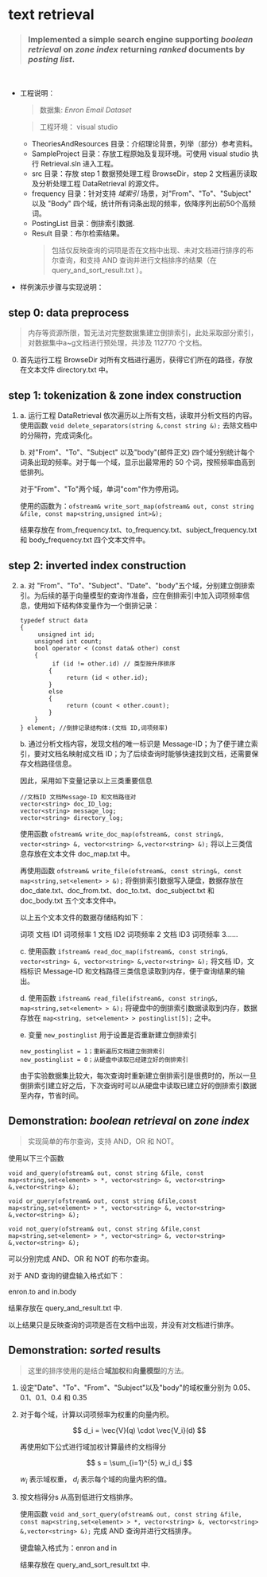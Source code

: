
# text retrieval
>### Implemented a simple search engine supporting *boolean retrieval*  on *zone index* returning *ranked* documents by *posting list*.
<br>


- 工程说明：
    > 数据集: *Enron Email Dataset* 

    > 工程环境： visual studio
  - TheoriesAndResources 目录：介绍理论背景，列举（部分）参考资料。
  - SampleProject 目录：存放工程原始及复现环境。可使用 visual studio 执行 Retrieval.sln 进入工程。
  - src 目录：存放 step 1 数据预处理工程 BrowseDir，step 2 文档遍历读取及分析处理工程 DataRetrieval 的源文件。
  - frequency 目录：针对支持 *域索引* 场景，对"From"、"To"、"Subject" 以及 "Body" 四个域，统计所有词条出现的频率，依降序列出前50个高频词。
  - PostingList 目录：倒排索引数据.
  - Result 目录：布尔检索结果。
    > 包括仅反映查询的词项是否在文档中出现、未对文档进行排序的布尔查询，和支持 AND 查询并进行文档排序的结果（在 query_and_sort_result.txt ）。 

- 样例演示步骤与实现说明：

## step 0: data preprocess
> 内存等资源所限，暂无法对完整数据集建立倒排索引，此处采取部分索引，对数据集中a~g文档进行预处理，共涉及 112770 个文档。

0. 首先运行工程 BrowseDir 对所有文档进行遍历，获得它们所在的路径，存放在文本文件 directory.txt 中。

## step 1: tokenization & zone index construction
1. 
   a. 运行工程 DataRetrieval 依次遍历以上所有文档，读取并分析文档的内容。
   使用函数 ` void delete_separators(string &,const string &); ` 去除文档中的分隔符，完成词条化。 

   b. 对"From"、"To"、"Subject" 以及"body"(邮件正文) 四个域分别统计每个词条出现的频率。对于每一个域，显示出最常用的 50 个词，按照频率由高到低排列。
   
   对于"From"、"To"两个域，单词"com"作为停用词。
   
   使用的函数为：`ofstream& write_sort_map(ofstream& out, const string &file, const map<string,unsigned int>&);`
   
   结果存放在 from_frequency.txt、to_frequency.txt、subject_frequency.txt 和 body_frequency.txt 四个文本文件中。
   
## step 2: inverted index construction
2. 
   a. 对 "From"、"To"、"Subject"、"Date"、"body"五个域，分别建立倒排索引。为后续的基于向量模型的查询作准备，应在倒排索引中加入词项频率信息，使用如下结构体变量作为一个倒排记录：
   ```
   typedef struct data
   {
        unsigned int id;
       unsigned int count;
       bool operator < (const data& other) const
       {
            if (id != other.id) // 类型按升序排序
           {
                return (id < other.id);
           }
           else
           {
                return (count < other.count);
           }
       }
   } element; //倒排记录结构体:(文档 ID,词项频率)
   ```

   b. 通过分析文档内容，发现文档的唯一标识是 Message-ID；为了便于建立索引，要对文档名映射成文档 ID；为了后续查询时能够快速找到文档，还需要保存文档路径信息。
   
   因此，采用如下变量记录以上三类重要信息
   ```
   //文档ID 文档Message-ID 和文档路径对
   vector<string> doc_ID_log;
   vector<string> message_log;
   vector<string> directory_log;
   ```
   使用函数 `ofstream& write_doc_map(ofstream&, const string&, vector<string> &, vector<string> &,vector<string> &);` 将以上三类信息存放在文本文件 doc_map.txt 中。

   再使用函数 `ofstream& write_file(ofstream&, const string&, const map<string,set<element> > &);` 将倒排索引数据写入硬盘，数据存放在 doc_date.txt、doc_from.txt、doc_to.txt、doc_subject.txt 和 doc_body.txt 五个文本文件中。
   
   以上五个文本文件的数据存储结构如下：
   
   词项 文档 ID1 词项频率 1 文档 ID2 词项频率 2 文档 ID3 词项频率 3......

   c. 使用函数 `ifstream& read_doc_map(ifstream&, const string&, vector<string> &, vector<string> &,vector<string> &);` 将文档 ID，文档标识 Message-ID 和文档路径三类信息读取到内存，便于查询结果的输出。
   
   d. 使用函数 `ifstream& read_file(ifstream&, const string&, map<string,set<element> > &);` 将硬盘中的倒排索引数据读取到内存，数据存放在 `map<string, set<element> > postinglist[5];` 之中。

   e. 变量 `new_postinglist` 用于设置是否重新建立倒排索引
   ```
   new_postinglist = 1；重新遍历文档建立倒排索引
   new_postinglist = 0；从硬盘中读取已经建立好的倒排索引
   ```
   由于实验数据集比较大，每次查询时重新建立倒排索引是很费时的，所以一旦倒排索引建立好之后，下次查询时可以从硬盘中读取已建立好的倒排索引数据至内存，节省时间。

## Demonstration: *boolean retrieval*  on *zone index*
> 实现简单的布尔查询，支持 AND，OR 和 NOT。

使用以下三个函数
```
void and_query(ofstream& out, const string &file, const map<string,set<element> > *, vector<string> &, vector<string> &,vector<string> &);

void or_query(ofstream& out, const string &file,const map<string,set<element> > *, vector<string> &, vector<string> &,vector<string> &);

void not_query(ofstream& out, const string &file,const map<string,set<element> > *, vector<string> &, vector<string> &,vector<string> &);
```
可以分别完成 AND、OR 和 NOT 的布尔查询。

对于 AND 查询的键盘输入格式如下：

enron.to and in.body

结果存放在 query_and_result.txt 中.

以上结果只是反映查询的词项是否在文档中出现，并没有对文档进行排序。

## Demonstration: *sorted* results
> 这里的排序使用的是结合**域加权**和**向量模型**的方法。

1. 设定"Date"、"To"、"From"、"Subject"以及"body"的域权重分别为 0.05、0.1、0.1、0.4 和 0.35
   
2. 对于每个域，计算以词项频率为权重的向量内积。
   

   $$
   d_i = \vec{V}(q) \cdot \vec{V_i}(d)
   $$
   
   
   再使用如下公式进行域加权计算最终的文档得分
   
   
   $$
   s = \sum_{i=1}^{5} w_i d_i
   $$

   
   
   $w_i$ 表示域权重， $d_i$  表示每个域的向量内积的值。
   
3. 按文档得分s 从高到低进行文档排序。
   
   使用函数 `void and_sort_query(ofstream& out, const string &file, const map<string,set<element> > *, vector<string> &, vector<string> &,vector<string> &);` 完成 AND 查询并进行文档排序。
   
   键盘输入格式为：enron and in
   
   结果存放在 query_and_sort_result.txt 中.